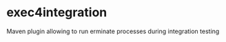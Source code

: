 exec4integration
================

Maven plugin allowing to run	erminate processes during integration testing
